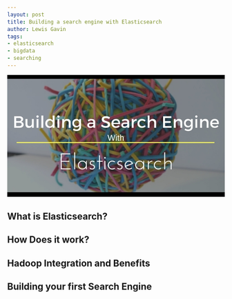 ```yaml
---
layout: post
title: Building a search engine with Elasticsearch
author: Lewis Gavin
tags:
- elasticsearch
- bigdata
- searching
---
```


![Building a Search Engine](../images/building-search-engine.jpg)

## What is Elasticsearch?


## How Does it work?


## Hadoop Integration and Benefits


## Building your first Search Engine